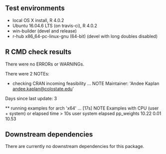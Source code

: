 ## Test environments
* local OS X install, R 4.0.2
* Ubuntu 16.04.6 LTS (on travis-ci), R 4.0.2
* win-builder (devel and release)
* r-hub x86_64-pc-linux-gnu (64-bit) (devel with long doubles disabled)

## R CMD check results
There were no ERRORs or WARNINGs.

There were 2 NOTEs:

* checking CRAN incoming feasibility ... NOTE
Maintainer: 'Andee Kaplan <andee.kaplan@colostate.edu>'

Days since last update: 3

** running examples for arch 'x64' ... [17s] NOTE
Examples with CPU (user + system) or elapsed time > 10s
            user system elapsed
pp_weights 10.22   0.01   10.53

## Downstream dependencies
There are currently no downstream dependencies for this package.





